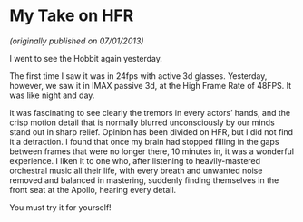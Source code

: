 # My Take on HFR
*(originally published on 07/01/2013)*

I went to see the Hobbit again yesterday.

The first time I saw it was in 24fps with active 3d glasses. Yesterday, however, we saw it in IMAX passive 3d, at the High Frame Rate of 48FPS.
It was like night and day.


it was fascinating to see clearly the tremors in every actors’ hands, and the crisp motion detail that is normally blurred unconsciously by our minds stand out in sharp relief.
Opinion has been divided on HFR, but I did not find it a detraction. I found that once my brain had stopped filling in the gaps between frames that were no longer there, 10 minutes in, it was a wonderful experience.
I liken it to one who, after listening to heavily-mastered orchestral music all their life, with every breath and unwanted noise removed and balanced in mastering, suddenly finding themselves in the front seat at the Apollo, hearing every detail.

You must try it for yourself!
